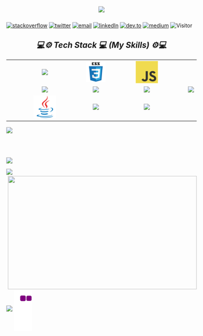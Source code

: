 <h1 align="center" style="width=100vh">
  <a href="#">
    <img src="https://readme-typing-svg.herokuapp.com/?lines=Hey,+There!+👋;This+is+Serap's+GitHub;Nice+to+meet+you!&center=true&size=30">
  </a>
</h1>

<!-- social media -->
[![stackoverflow](https://img.shields.io/badge/Stack_Overflow-FE7A16?style=for-the-badge&logo=stack-overflow&logoColor=white)](https://stackoverflow.com/users/12360775/root?tab=profile)
[![twitter](https://img.shields.io/badge/Twitter-1DA1F2?style=for-the-badge&logo=twitter&logoColor=white)](https://twitter.com/serapaltunbulak)
[![email](https://img.shields.io/badge/Gmail-D14836?style=for-the-badge&logo=gmail&logoColor=white)](mailto:serap491@gmail.com)
[![linkedIn](https://img.shields.io/badge/LinkedIn-0077B5?style=for-the-badge&logo=linkedin&logoColor=white)](https://www.linkedin.com/in/serap-altunbulak/)
[![dev.to](https://img.shields.io/badge/dev.to-0A0A0A?style=for-the-badge&logo=dev-dot-to&logoColor=white)](https://dev.to/serapaltunbulak)
[![medium](https://img.shields.io/badge/Medium-12100E?style=for-the-badge&logo=medium&logoColor=white)](https://medium.com/@serapaltunbulak)
![Visitor](http://estruyf-github.azurewebsites.net/api/VisitorHit?user=serap-altunbulak&repo=serap-altunbulak&countColorcountColor&countColor=%237B1E7B)

<!-- skills -->
<h2 align='center'><i>💻⚙ Tech Stack 💻 (My Skills) ⚙💻</i></h2>
<table width="100">
<tr>
    <td align='center'>
        <img src="https://image.flaticon.com/icons/png/512/732/732212.png" width="60">
    </td>
    <td align='center'>
        <img src="https://raw.githubusercontent.com/devicons/devicon/0d6c64dbbf311879f7d563bfc3ccf559f9ed111c/icons/css3/css3-original-wordmark.svg" width="60">
    </td>
    <td align='center' width="190">
        <img src="https://raw.githubusercontent.com/devicons/devicon/master/icons/javascript/javascript-original.svg" width="60">
    </td>
    <!-- <td align='center'>
        <img src="https://raw.githubusercontent.com/devicons/devicon/master/icons/bootstrap/bootstrap-plain-wordmark.svg" >
    </td> -->
    <!-- <td align='center'>
        <img src="https://reactnative.dev/img/header_logo.svg" >
    </td> -->
</tr>
<tr>
    <td align='center' width="190">
        <img src="https://user-images.githubusercontent.com/68724228/119315331-5cea3780-bc93-11eb-9bbf-bc2c9f083e00.png" width="60">
    </td>
    <td align='center'>
        <img src="https://upload.wikimedia.org/wikipedia/commons/thumb/2/2d/Tensorflow_logo.svg/1200px-Tensorflow_logo.svg.png" width="60">
    </td>
    <td align='center'>
        <img src="https://upload.wikimedia.org/wikipedia/commons/0/05/Scikit_learn_logo_small.svg" width="80">
    </td>
    <!-- <td align='center'>
        <img src="https://www.vectorlogo.zone/logos/pytorch/pytorch-icon.svg">
    </td> -->
    <td align='center'>
        <img src="https://www.vectorlogo.zone/logos/git-scm/git-scm-icon.svg">
    </td>
</tr>
<tr>
    <td align='center'>
        <img src="https://raw.githubusercontent.com/devicons/devicon/master/icons/java/java-original.svg" width="60">
    </td>
    <td align='center'>
        <img src="https://www.vectorlogo.zone/logos/springio/springio-icon.svg" width="60">
    </td>
    <td align='center'>
        <img src="https://www.vectorlogo.zone/logos/nodejs/nodejs-ar21.svg" >
    </td>
    <!-- <td align='center'>
        <img src="https://raw.githubusercontent.com/devicons/devicon/master/icons/mysql/mysql-original-wordmark.svg" width="60">
    </td>
    <td align='center'>
        <img src="https://raw.githubusercontent.com/devicons/devicon/master/icons/postgresql/postgresql-original-wordmark.svg" width="60">
    </td> -->
</tr>
</table>

<!-- trophy -->
<img align="center" src="https://github-profile-trophy.vercel.app/?username=serap-altunbulak&theme=radical&no-bg=false&no-frame=false&row=1&column=6&margin-w=30&margin-h=30"/>

<br><br>

<!-- github stats -->
<img align="center" src="https://github-readme-stats.vercel.app/api?username=serap-altunbulak&theme=radical&count_private=true&show_icons=true"/>

<!-- top-langs and contribution -->
</p>
<p align="left">
<img height="300px" src="https://github-readme-stats.vercel.app/api/top-langs/?username=serap-altunbulak&theme=radical&count_private=true&langs_count=10">
<img align="right" height="300px" width="500px" src="http://github-readme-streak-stats.herokuapp.com?user=serap-altunbulak&theme=radical&hide_border=true&date_format=j%20M%5B%20Y%5D">
</p>

<!-- contribution graph -->
<img src="https://activity-graph.herokuapp.com/graph?username=serap-altunbulak&bg_color=2B213A&color=E5289E&line=DA5B0B&point=E1E8EB">

<!-- snake -->
<img align="center" src="https://github.com/serap-altunbulak/serap-altunbulak/blob/output/github-contribution-grid-snake.gif" alt="snake">
